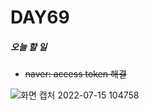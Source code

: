 # DAY69

##### 오늘 할 일
* ~~naver: access token 해결~~

![화면 캡처 2022-07-15 104758](https://user-images.githubusercontent.com/103159709/179130770-77ed6fbe-f0d6-44ad-97a0-33b1ea213b37.png)
